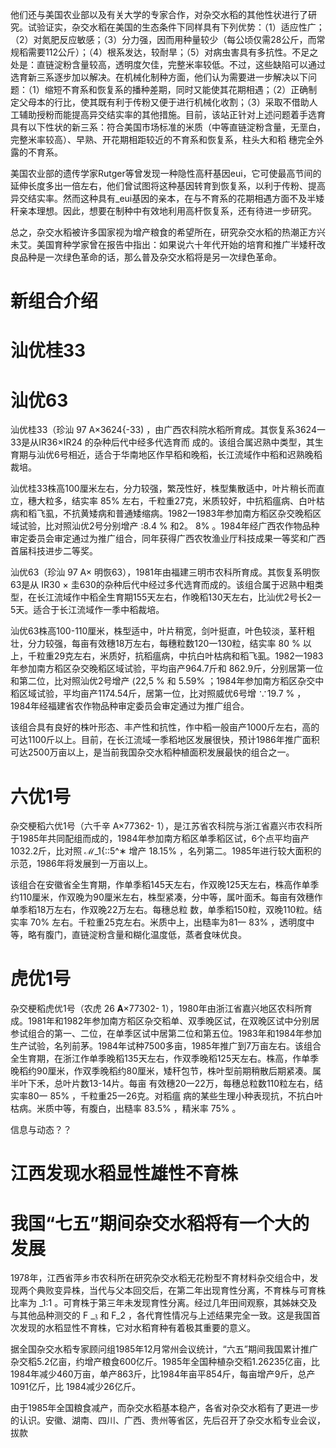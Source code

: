 他们还与美国农业部以及有关大学的专家合作，对杂交水稻的其他性状进行了研究。试验证实，杂交水稻在美国的生态条件下同样具有下列优势：（1）适应性广；（2）对氮肥反应敏感；（3）分力强，因而用种量较少（每公顷仅需28公斤，而常规稻需要112公斤）；（4）根系发达，较耐旱；（5）对病虫害具有多抗性。不足之处是：直链淀粉含量较高，透明度欠佳，完整米率较低。不过，这些缺陷可以通过选育新三系逐步加以解决。在机械化制种方面，他们认为需要进一步解决以下问题：（1）缩短不育系和恢复系的播种差期，同时又能使其花期相遇；（2）正确制定父母本的行比，使其既有利于传粉又便于进行机械化收割；（3）采取不借助人工辅助授粉而能提高异交结实率的其他措施。目前，该站正针对上述问题着手选育具有以下性状的新三系：符合美国市场标准的米质（中等直链淀粉含量，无垩白，完整米率较高）、早熟、开花期相距较近的不育系和恢复系，柱头大和稻 穗完全外露的不育系。

美国农业部的遗传学家Rutger等曾发现一种隐性高秆基因eui，它可使最高节间的延伸长度多出一倍左右，他们曾试图将这种基因转育到恢复系，以利于传粉、提高异交结实率。然而这种具有_eui基因的亲本，在与不育系的花期相遇方面不及半矮秆亲本理想。因此，想要在制种中有效地利用高杆恢复系，还有待进一步研究。

总之，杂交水稻被许多国家视为增产粮食的希望所在，研究杂交水稻的热潮正方兴未艾。美国育种学家曾在报告中指出：如果说六十年代开始的培育和推广半矮秆改良品种是一次绿色革命的话，那么普及杂交水稻将是另一次绿色革命。

# 新组合介绍

# 汕优桂33

# 汕优63

汕优桂33（珍汕 97 A×3624{-33) ，由广西农科院水稻所育成。其恢复系3624一33是从IR36×IR24 的杂种后代中经多代选育而 成的。该组合属迟熟中类型，其生育期与汕优6号相近，适合于华南地区作早稻和晚稻，长江流域作中稻和迟熟晚稻裁培。

汕优桂33株高100厘米左右，分力较强，繁茂性好，株型集散适中，叶片稍长而直立，穗大粒多，结实率 85% 左右，千粒重27克，米质较好，中抗稻瘟病、白叶枯病和稻飞虱，不抗黄矮病和普通矮缩病。1982一1983年参加南方稻区杂交晚稻区域试验，比对照汕优2号分别增产 :8.4 % 和2。 8% 。1984年经广西农作物品种审定委员会审定通过为推广组合，同年获得广西农牧渔业厅科技成果一等奖和广西首届科技进步二等奖。

汕优63（珍汕 97 A× 明恢63），1981年由福建三明市农科所育成。其恢复系明恢63是从 IR30 × 圭630的杂种后代中经过多代选育而成的。该组合属于迟熟中粗类型，在长江流域作中稻全生育期155天左右，作晚稻130天左右，比汕优2号长2一5天。适合于长江流域作一季中稻裁培。

汕优63株高100-110厘米，株型适中，叶片稍宽，剑叶挺直，叶色较淡，茎秆粗 壮，分力较强，每亩有效穗18万左右，每穗粒数120一130粒，结实率 80 % 以上，千粒重29克左右，米质好，抗稻瘟病，中抗白叶枯病和稻飞虱。1982一1983年参加南方稻区杂交晚稻区域试验，平均亩产964.7斤和 862.9斤，分别居第一位和第二位，比对照汕优2号增产 ⟨22,5 % 和 5.59% ；1984年参加南方稻区杂交中稻区域试验，平均亩产1174.54斤，居第一位，比对照威优6号增 ∵19.7 % ，1984年经福建省农作物品种审定委员会审定通过为推广组合。

该组合具有良好的株叶形态、丰产性和抗性，作中稻一般亩产1000斤左右，高的可达1100斤以上。目前，在长江流域一季稻地区发展很快，预计1986年推广面积可达2500万亩以上，是当前我国杂交水稻种植面积发展最快的组合之一。

# 六优1号

杂交梗稻六优1号（六千辛 A×77362- 1），是江苏省农科院与浙江省嘉兴市农科所于1985年共同配组而成的，1984年参加南方稻区单季稻区试，6个点平均亩产1032.2斤，比对照 ℳ_1{::5^∗ 增产 18.15% ，名列第二。1985年进行较大面积的示范，1986年将发展到一万亩以上。

该组合在安徽省全生育期，作单季稻145天左右，作双晚125天左右，株高作单季约110厘米，作双晚为90厘米左右，株型紧凑，分中等，属叶面禾。每亩有效穗作单季稻18万左右，作双晚22万左右。每穗总粒 数，单季稻150粒，双晚110粒。结实率 70% 左右。千粒重25克左右。米质中上，出糙率为81一 83% ，透明度中等，略有腹门，直链淀粉含量和糊化温度低，蒸者食味优良。

# 虎优1号

杂交梗稻虎优1号（农虎 26 𝐀×77302- 1），1980年由浙江省嘉兴地区农科所育成。1981年和1982年参加南方稻区杂交稻单、双季晚区试，在双晚区试中分别居参试组合的第一、二位，在单季区试中居第二位和第五位。1983年和1984年参加生产试验，名列前茅。1984年试种7500多亩，1985年推广到7万亩左右。该组合全生育期，在浙江作单季晚稻135天左右，作双季晚稻125天左右。株高，作单季晚稻约90厘米，作双季晚稻约80厘米，矮秆包节，株叶型前期稍散后期紧凑。属半叶下禾，总叶片数13-14片。每亩 有效穗20一22万，每穗总粒数110粒左右，结实率80一 85% ，千粒重25一26克。对稻瘟 病的某些生理小种表现抗，不抗白叶枯病。米质中等，有腹白，出糙率 83.5% ，精米率 75% 。

信息与动态？？

# 江西发现水稻显性雄性不育株

# 我国“七五”期间杂交水稻将有一个大的发展

1978年，江西省萍乡市农科所在研究杂交水稻无花粉型不育材料杂交组合中，发现两个典败变异株，当代与父本回交后，在第二年出现育性分离，不育株与可育株比率为 _1:1 。可育株于第三年未发现育性分离。经过几年田间观察，其姊妹交及与其他品种测交的 F _𝔷 和 F_2 ，各代育性情况与上述结果完全一致。这是我国首次发现的水稻显性不育株，它对水稻育种有着极其重要的意义。

据全国杂交水稻专家顾问组1985年12月常州会议统计，“六五”期间我国累计推广 杂交稻5.2亿亩，约增产粮食600亿斤。1985年全国种植杂交稻1.26235亿亩，比1984年减少460万亩，单产863斤，比1984年亩平854斤，每亩增产9斤，总产1091亿斤，比 1984减少26亿斤。

由于1985年全国粮食减产，而杂交水稻基本稳产，各省对杂交水稻有了更进一步的认识。安徽、湖南、四川、广西、贵州等省区，先后召开了杂交水稻专业会议，拔款